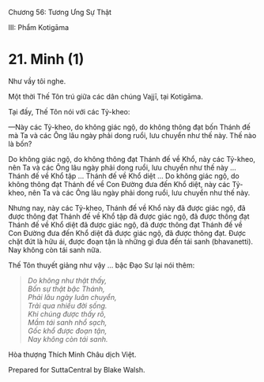  

Chương 56: Tương Ưng Sự Thật

III: Phẩm Kotigāma

# 21\. Minh (1)

Như vầy tôi nghe.

Một thời Thế Tôn trú giữa các dân chúng Vajjī, tại Kotigāma.

Tại đấy, Thế Tôn nói với các Tỷ-kheo:

—Này các Tỷ-kheo, do không giác ngộ, do không thông đạt bốn Thánh đế mà Ta và các Ông lâu ngày phải dong ruổi, lưu chuyển như thế này. Thế nào là bốn?

Do không giác ngộ, do không thông đạt Thánh đế về Khổ, này các Tỷ-kheo, nên Ta và các Ông lâu ngày phải dong ruổi, lưu chuyển như thế này … Thánh đế về Khổ tập … Thánh đế về Khổ diệt … Do không giác ngộ, do không thông đạt Thánh đế về Con Ðường đưa đến Khổ diệt, này các Tỷ-kheo, nên Ta và các Ông lâu ngày phải dong ruổi, lưu chuyển như thế này.

Nhưng nay, này các Tỷ-kheo, Thánh đế về Khổ này đã được giác ngộ, đã được thông đạt Thánh đế về Khổ tập đã được giác ngộ, đã được thông đạt Thánh đế về Khổ diệt đã được giác ngộ, đã được thông đạt Thánh đế về Con Ðường đưa đến Khổ diệt đã được giác ngộ, đã được thông đạt. Ðược chặt đứt là hữu ái, được đoạn tận là những gì đưa đến tái sanh (bhavanetti). Nay không còn tái sanh nữa.

Thế Tôn thuyết giảng như vậy … bậc Ðạo Sư lại nói thêm:

> _Do không như thật thấy,  
> Bốn sự thật bậc Thánh,  
> Phải lâu ngày luân chuyển,  
> Trải qua nhiều đời sống.  
> Khi chúng được thấy rõ,  
> Mầm tái sanh nhổ sạch,  
> Gốc khổ được đoạn tận,  
> Nay không còn tái sanh._

Hòa thượng Thích Minh Châu dịch Việt.

Prepared for SuttaCentral by Blake Walsh.